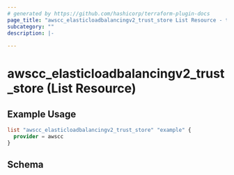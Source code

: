```yaml
---
# generated by https://github.com/hashicorp/terraform-plugin-docs
page_title: "awscc_elasticloadbalancingv2_trust_store List Resource - terraform-provider-awscc"
subcategory: ""
description: |-
  
---
```


# awscc_elasticloadbalancingv2_trust_store (List Resource)



## Example Usage

```terraform
list "awscc_elasticloadbalancingv2_trust_store" "example" {
  provider = awscc
}
```

<!-- schema generated by tfplugindocs -->
## Schema
